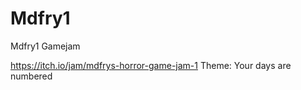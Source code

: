 # Mdfry1
Mdfry1 Gamejam

https://itch.io/jam/mdfrys-horror-game-jam-1
Theme:
Your days are numbered
